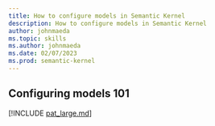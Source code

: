 ```yaml
---
title: How to configure models in Semantic Kernel
description: How to configure models in Semantic Kernel
author: johnmaeda
ms.topic: skills
ms.author: johnmaeda
ms.date: 02/07/2023
ms.prod: semantic-kernel
---
```

## Configuring models 101

[!INCLUDE [pat_large.md](../includes/pat_large.md)]